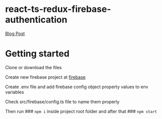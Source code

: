 # react-ts-redux-firebase-authentication

[Blog Post](https://codingfromscratch.dev/firebase-authentication-with-react-redux-and-typescript)

# Getting started #

Clone or download the files

Create new firebase project at [firebase](https://console.firebase.google.com/)

Create .env file and add firebase config object property values to env variables

Check src/firebase/config.ts file to name them properly

Then run ### `npm i` inside project root folder and after that ### `npm start`

